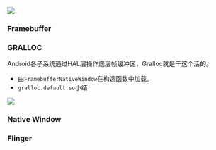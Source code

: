 ![](https://github.com/loveisbug/lettuce/blob/master/wiki/pic/droid_vnc_server_01.png)

### Framebuffer

### GRALLOC

Android各子系统通过HAL层操作底层帧缓冲区，Gralloc就是干这个活的。

* 由`FramebufferNativeWindow`在构造函数中加载。
* `gralloc.default.so`小结

![](https://github.com/loveisbug/lettuce/blob/master/wiki/pic/droid_vnc_server_02.png)

### Native Window

### Flinger